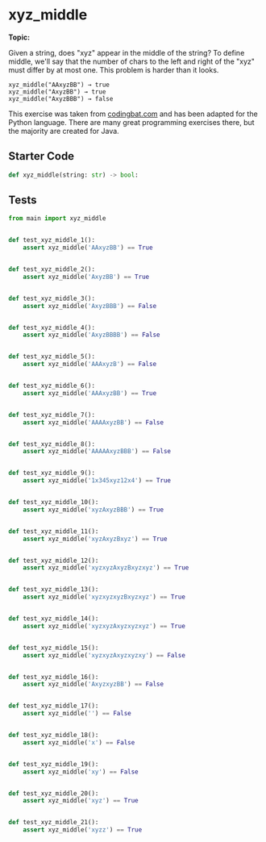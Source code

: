 # xyz_middle
**Topic:** 



Given a string, does "xyz" appear in the middle of the string? To define middle, we'll say that the number of chars to the left and right of the "xyz" must differ by at most one. This problem is harder than it looks.

```
xyz_middle("AAxyzBB") → true
xyz_middle("AxyzBB") → true
xyz_middle("AxyzBBB") → false
```

This exercise was taken from [codingbat.com](https://codingbat.com/prob/p159772) and has been adapted for the Python language. There are many great programming exercises there, but the majority are created for Java.

## Starter Code
```python
def xyz_middle(string: str) -> bool:
```

## Tests
```python
from main import xyz_middle


def test_xyz_middle_1():
    assert xyz_middle('AAxyzBB') == True


def test_xyz_middle_2():
    assert xyz_middle('AxyzBB') == True


def test_xyz_middle_3():
    assert xyz_middle('AxyzBBB') == False


def test_xyz_middle_4():
    assert xyz_middle('AxyzBBBB') == False


def test_xyz_middle_5():
    assert xyz_middle('AAAxyzB') == False


def test_xyz_middle_6():
    assert xyz_middle('AAAxyzBB') == True


def test_xyz_middle_7():
    assert xyz_middle('AAAAxyzBB') == False


def test_xyz_middle_8():
    assert xyz_middle('AAAAAxyzBBB') == False


def test_xyz_middle_9():
    assert xyz_middle('1x345xyz12x4') == True


def test_xyz_middle_10():
    assert xyz_middle('xyzAxyzBBB') == True


def test_xyz_middle_11():
    assert xyz_middle('xyzAxyzBxyz') == True


def test_xyz_middle_12():
    assert xyz_middle('xyzxyzAxyzBxyzxyz') == True


def test_xyz_middle_13():
    assert xyz_middle('xyzxyzxyzBxyzxyz') == True


def test_xyz_middle_14():
    assert xyz_middle('xyzxyzAxyzxyzxyz') == True


def test_xyz_middle_15():
    assert xyz_middle('xyzxyzAxyzxyzxy') == False


def test_xyz_middle_16():
    assert xyz_middle('AxyzxyzBB') == False


def test_xyz_middle_17():
    assert xyz_middle('') == False


def test_xyz_middle_18():
    assert xyz_middle('x') == False


def test_xyz_middle_19():
    assert xyz_middle('xy') == False


def test_xyz_middle_20():
    assert xyz_middle('xyz') == True


def test_xyz_middle_21():
    assert xyz_middle('xyzz') == True
```

